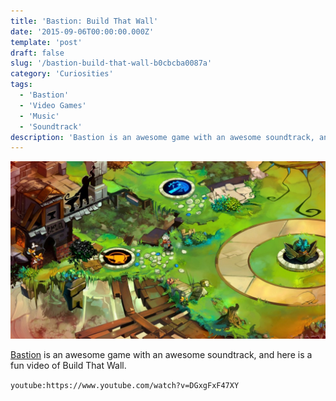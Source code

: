 ```yaml
---
title: 'Bastion: Build That Wall'
date: '2015-09-06T00:00:00.000Z'
template: 'post'
draft: false
slug: '/bastion-build-that-wall-b0cbcba0087a'
category: 'Curiosities'
tags:
  - 'Bastion'
  - 'Video Games'
  - 'Music'
  - 'Soundtrack'
description: 'Bastion is an awesome game with an awesome soundtrack, and here is a fun video of Build That Wall.'
---
```


![](./images/bastion-build-that-wall-1.jpg)

[Bastion](https://www.supergiantgames.com/games/bastion/) is an awesome game with an awesome soundtrack, and here is a fun video of Build That Wall.

`youtube:https://www.youtube.com/watch?v=DGxgFxF47XY`
